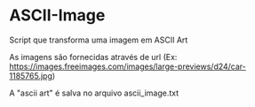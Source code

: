 # ASCII-Image
Script que transforma uma imagem em ASCII Art 

As imagens são fornecidas através de url (Ex: https://images.freeimages.com/images/large-previews/d24/car-1185765.jpg)

A "ascii art" é salva no arquivo ascii_image.txt

